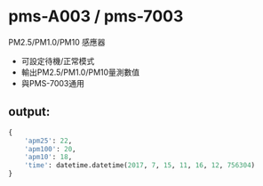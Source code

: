 # pms-A003 / pms-7003
PM2.5/PM1.0/PM10 感應器

- 可設定待機/正常模式
- 輸出PM2.5/PM1.0/PM10量測數值
- 與PMS-7003通用

## output:
```python
{
    'apm25': 22,
    'apm100': 20,
    'apm10': 18,
    'time': datetime.datetime(2017, 7, 15, 11, 16, 12, 756304)
}
```
